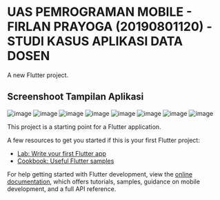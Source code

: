# UAS PEMROGRAMAN MOBILE - FIRLAN PRAYOGA (20190801120) - STUDI KASUS APLIKASI DATA DOSEN

A new Flutter project.

## Screenshoot Tampilan Aplikasi
![image](https://user-images.githubusercontent.com/54829625/179491854-155c1a27-ee1c-4fa6-9347-496db748c320.png)
![image](https://user-images.githubusercontent.com/54829625/179491865-48fbd0aa-5007-4475-963a-22057e3b2186.png)
![image](https://user-images.githubusercontent.com/54829625/179491883-d281f9ff-2869-4dde-94f0-1a07827db490.png)
![image](https://user-images.githubusercontent.com/54829625/179491905-506d18c2-3639-4eaa-8399-eb44c0388fac.png)
![image](https://user-images.githubusercontent.com/54829625/179491928-f36aee87-9141-44e0-8cba-61e69f94d82a.png)
![image](https://user-images.githubusercontent.com/54829625/179491942-e7a8f6b0-20f0-45fd-8d5b-f40950beda6a.png)
![image](https://user-images.githubusercontent.com/54829625/179491955-eccef9bf-afa9-4e48-9097-c2fb5490c5d9.png)
![image](https://user-images.githubusercontent.com/54829625/179491966-4e99f64f-df66-41fb-8855-ec17d0222468.png)


This project is a starting point for a Flutter application.

A few resources to get you started if this is your first Flutter project:

- [Lab: Write your first Flutter app](https://docs.flutter.dev/get-started/codelab)
- [Cookbook: Useful Flutter samples](https://docs.flutter.dev/cookbook)

For help getting started with Flutter development, view the
[online documentation](https://docs.flutter.dev/), which offers tutorials,
samples, guidance on mobile development, and a full API reference.
